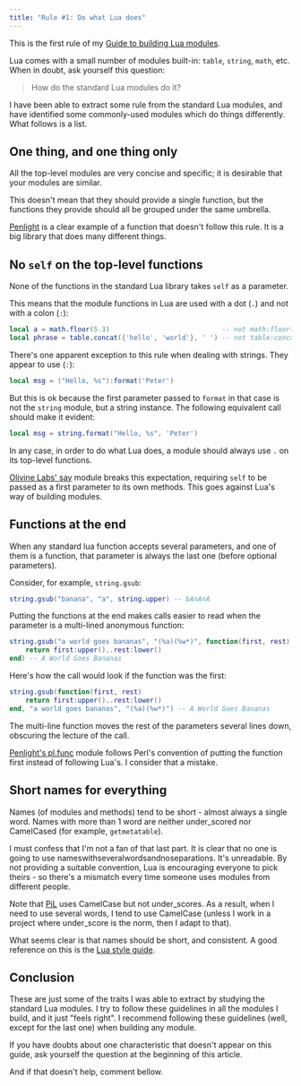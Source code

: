 ```yaml
---
title: "Rule #1: Do what Lua does"
---
```


This is the first rule of my [Guide to building Lua modules](/blog/2014/03/31/a-guide-to-building-lua-modules).

<!-- MORE -->

Lua comes with a small number of modules built-in: `table`, `string`, `math`, etc. When in doubt, ask yourself this question:

> How do the standard Lua modules do it?

I have been able to extract some rule from the standard Lua modules, and have identified some commonly-used modules which do things differently. What follows is a list.

## One thing, and one thing only

All the top-level modules are very concise and specific; it is desirable that your modules are similar.

This doesn't mean that they should provide a single function, but the functions they provide should all
be grouped under the same umbrella.

[Penlight](http://stevedonovan.github.io/Penlight) is a clear example of a function that doesn't follow this rule. It is a big library that does many different things.


## No `self` on the top-level functions

None of the functions in the standard Lua library takes `self` as a parameter.

This means that the module functions in Lua are used with a dot (`.`) and not with a colon (`:`):

``` lua
local a = math.floor(5.3)                            -- not math:floor(...)
local phrase = table.concat({'hello', 'world'}, ' ') -- not table:concat(...)
```

There's one apparent exception to this rule when dealing with strings. They appear to use (`:`):

``` lua
local msg = ("Hello, %s"):format('Peter')
```

But this is ok because the first parameter passed to `format` in that case is not the `string` module, but a string instance. The following equivalent call should make it evident:

``` lua
local msg = string.format("Hello, %s", 'Peter')
```

In any case, in order to do what Lua does, a module should always use `.` on its top-level functions.

[Olivine Labs' say](https://github.com/Olivine-Labs/say) module breaks this expectation, requiring `self` to be passed as a first parameter to its own methods. This goes against Lua's way of building modules.

## Functions at the end

When any standard lua function accepts several parameters, and one of them is a function, that parameter is always the last one (before optional parameters).

Consider, for example, `string.gsub`:

``` lua
string.gsub("banana", "a", string.upper) -- bAnAnA
```

Putting the functions at the end makes calls easier to read when the parameter is a multi-lined anonymous function:

``` lua
string.gsub("a world goes bananas", "(%a)(%w*)", function(first, rest)
    return first:upper()..rest:lower()
end) -- A World Goes Bananas
```

Here's how the call would look if the function was the first:

``` lua
string.gsub(function(first, rest)
    return first:upper()..rest:lower()
end, "a world goes bananas", "(%a)(%w*)") -- A World Goes Bananas
```

The multi-line function moves the rest of the parameters several lines down, obscuring the lecture of the call.

[Penlight's pl.func](http://stevedonovan.github.io/Penlight/api/modules/pl.func.html) module follows Perl's convention of putting the function first instead of following Lua's. I consider that a mistake.

## Short names for everything

Names (of modules and methods) tend to be short - almost always a single word. Names with more than 1 word are neither under_scored nor CamelCased (for example, `getmetatable`).

I must confess that I'm not a fan of that last part. It is clear that no one is going to use nameswithseveralwordsandnoseparations. It's unreadable. By not providing a suitable convention, Lua is encouraging everyone to pick theirs - so there's a mismatch every time someone uses modules from different people.

Note that [PiL](http://www.lua.org/pil/16.2.html) uses CamelCase but not under_scores. As a result, when I need to use several words, I tend to use CamelCase (unless I work in a project where under_score is the norm, then I adapt to that).

What seems clear is that names should be short, and consistent. A good reference on this is the [Lua style guide](http://lua-users.org/wiki/LuaStyleGuide).

## Conclusion

These are just some of the traits I was able to extract by studying the standard Lua modules. I try to follow these guidelines in all the modules I build, and it just "feels right". I recommend following these guidelines (well, except for the last one) when building any module.

If you have doubts about one characteristic that doesn't appear on this guide, ask yourself the question at the beginning of this article.

And if that doesn't help, comment bellow.


